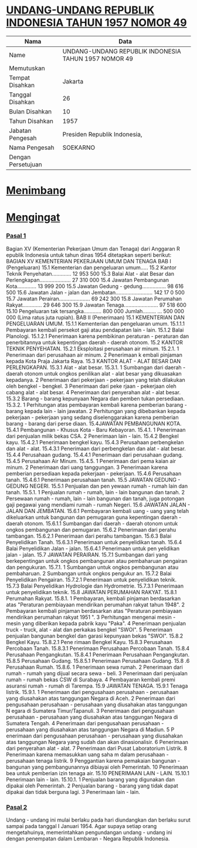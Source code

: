 # [UNDANG-UNDANG REPUBLIK INDONESIA TAHUN 1957 NOMOR 49](http://example.org/legal/document/uu/1957/49)

| Nama | Data |
| ------ | ----- |
|Name|UNDANG-UNDANG REPUBLIK INDONESIA TAHUN 1957 NOMOR 49|
|Memutuskan||
|Tempat Disahkan|Jakarta|
|Tanggal Disahkan|26|
|Bulan Disahkan|10|
|Tahun Disahkan|1957|
|Jabatan Pengesah|Presiden Republik Indonesia,|
|Nama Pengesah|SOEKARNO|
|Dengan Persetujuan||
# [Menimbang](http://example.org/legal/document/uu/1957/49/menimbang)

# [Mengingat](http://example.org/legal/document/uu/1957/49/mengingat)


### [Pasal 1](http://example.org/legal/document/uu/1957/49/pasal/0001)
Bagian XV (Kementerian Pekerjaan Umum dan Tenaga) dari Anggaran R epublik Indonesia untuk tahun dinas 1954 ditetapkan seperti berikut: BAGIAN XV KEMENTERIAN PEKERJAAN UMUM DAN TENAGA BAB I (Pengeluaran) 15.1 Kementerian dan pengeluaran umum..... 15.2 Kantor Teknik Penyehatan............. 12 953 500 15.3 Balai Alat - alat Besar dan Perlengkapan..................... 27 310 000 15.4 Jawatan Pembangunan Kota............. 13 999 200 15.5 Jawatan Gedung - gedung................ 98 616 500 15.6 Jawatan Jalan - jalan dan Jembatan......................... 142 17 0 500 15.7 Jawatan Perairan..................... 69 242 300 15.8 Jawatan Perumahan Rakyat............. 29 646 300 15.9 Jawatan Tenaga....................... 97 518 600 15.10 Pengeluaran tak tersangka............ 800 000 Jumlah......... ... 500 000 000 (Lima ratus juta rupiah). BAB II (Penerimaan) 15.1 KEMENTERIAN DAN PENGELUARAN UMUM. 15.1.1 Kementerian dan pengeluaran umum. 15.1.1.1 Pembayaran kembali persekot gaji atau pendapatan lain - lain. 15.1.2 Balai Planologi. 15.1.2.1 Penerimaan karena pembikinan peraturan - peraturan dan penerbitannya untuk kepentingan daerah - daerah otonom. 15.2 KANTOR TEKNIK PENYEHATAN. 15.2.1 Eksploitasi perusahaan air minum. 15.2.1. 1 Penerimaan dari perusahaan air minum. 2 Penerimaan k embali pinjaman kepada Kota Praja Jakarta Raya. 15.3 KANTOR ALAT - ALAT BESAR DAN PERLENGKAPAN. 15.3.1 Alat - alat besar. 15.3.1. 1 Sumbangan dari daerah - daerah otonom untuk ongkos penilikan alat - alat besar yang dikuasakan kepadanya. 2 Penerimaan dari pekerjaan - pekerjaan yang telah dilakukan oleh bengkel - bengkel. 3 Penerimaan dari peke rjaan - pekerjaan oleh cabang alat - alat besar. 4 Penerimaan dari penyerahan alat - alat besar. 15.3.2 Barang - barang kepunyaan Negara dan pemben tukan persediaan. 15.3.2. 1 Perhitungan atas pembayaran kembali karena pemberian barang - barang kepada lain - lain jawatan. 2 Perhitungan yang dibebankan kepada pekerjaan - pekerjaan yang sedang diselenggarakan karena pemberian barang - barang dari perse diaan. 15.4JAWATAN PEMBANGUNAN KOTA. 15.4.1 Pembangunan - Khusus Kota - Baru Kebayoran. 15.4.1. 1 Penerimaan dari penjualan milik bekas CSA. 2 Penerimaan lain - lain. 15.4.2 Bengkel kayu. 15.4.2.1 Penerimaan bengkel kayu. 15.4.3 Perusahaan perbengkelan dan alat - alat. 15.4.3.1 Penerimaan dari perbengkelan dan alat - alat besar. 15.4.4 Perusahaan gudang. 15.4.4.1 Penerimaan dari perusahaan gudang. 15.4.5 Perusahaan Air Minum. 15.4.5. 1 Penerimaan dari pema kaian air minum. 2 Penerimaan dari uang tanggungan. 3 Penerimaan karena pemberian persediaan kepada pekerjaan - pekerjaan. 15.4.6 Perusahaan tanah. 15.4.6.1 Penerimaan perusahaan tanah. 15.5 JAWATAN GEDUNG - GEDUNG NEGERI. 15.5.1 Penjualan dan pen yewaan rumah - rumah lain dan tanah. 15.5.1. 1 Penjualan rumah - rumah, lain - lain bangunan dan tanah. 2 Persewaan rumah - rumah, lain - lain bangunan dan tanah, juga potongan gaji pegawai yang mendiami rumah - rumah Negeri. 15.6 JAWATAN JALAN - JALAN DAN JEMBATAN. 15.6.1 Pembayaran kembali uang - uang yang telah dikeluarkan untuk bangunan dan pemugaran guna kepentingan daerah - daerah otonom. 15.6.1.1 Sumbangan dari daerah - daerah otonom untuk ongkos pembangunan dan pemugaran. 15.6.2 Penerimaan dari perahu tambangan. 15.6.2.1 Penerimaan dari perahu tambangan. 15.6.3 Balai Penyelidikan Tanah. 15.6.3.1 Penerimaan untuk penyelidikan tanah. 15.6.4 Balai Penyelidikan Jalan - jalan. 15.6.4.1 Penerimaan untuk pen yelidikan jalan - jalan. 15.7 JAWATAN PERAIRAN. 15.7.1 Sumbangan dari yang berkepentingan untuk ongkos pembangunan atau pembaharuan pengairan dan pengukuran. 15.7.1. 1 Sumbangan untuk ongkos pembangunan atau pembaharuan. 2 Sumbangan untuk ongkos pengukur an. 15.7.2 Balai Penyelidikan Pengairan. 15.7.2.1 Penerimaan untuk penyelidikan teknik. 15.7.3 Balai Penyelidikan Hydrologie dan Hydrometrie. 15.7.3.1 Penerimaan untuk penyelidikan teknik. 15.8 JAWATAN PERUMAHAN RAKYAT. 15.8.1 Perumahan Rakyat. 15.8.1. 1 Pembayaran, kembali pinjaman berdasarkan atas "Peraturan pembiayaan mendirikan perumahan rakyat tahun 1948". 2 Pembayaran kembali pinjaman berdasarkan atas "Peraturan pembiayaan mendirikan perumahan rakyat 1951 ". 3 Perhitungan mengenai mesin - mesin yang diberikan kepada pabrik kayu "Paka". 4 Penerimaan penjualan truck - truck, alat - alat dan perkakas bengkel "SWOI". 5 Penerimaan penjualan bangunan bengkel dan garasi kepunyaan bekas "SWOI". 15.8.2 Bengkel Kayu. 15.8.2.1 Pene rimaan Bengkel Kayu. 15.8.3 Perusahaan Percobaan Tanah. 15.8.3.1 Penerimaan Perusahaan Percobaan Tanah. 15.8.4 Perusahaan Pengangkutan. 15.8.4.1 Penerimaan Perusahaan Pengangkutan. 15.8.5 Perusahaan Gudang. 15.8.5.1 Penerimaan Perusahaan Gudang. 15.8 .6 Perusahaan Rumah. 15.8.6. 1 Penerimaan sewa rumah. 2 Penerimaan dari rumah - rumah yang dijual secara sewa - beli. 3 Penerimaan dari penjualan rumah - rumah bekas CSW di Surabaya. 4 Pembayaran kembali premi asuransi rumah - rumah di Tarempa. 15.9 JAWATAN TENAGA. 15.9.1 Tenaga listrik. 15.9.1. 1 Penerimaan dari pengusahaan perusahaan - perusahaan yang diusahakan atas tanggungan Negara di Aceh. 2 Penerimaan dari pengusahaan perusahaan - perusahaan yang diusahakan atas tanggungan N egara di Sumatera Timur/Tapanuli. 3 Penerimaan dari pengusahaan perusahaan - perusahaan yang diusahakan atas tanggungan Negara di Sumatera Tengah. 4 Penerimaan dari pengusahaan perusahaan - perusahaan yang diusahakan atas tanggungan Negara di Madiun. 5 P enerimaan dari pengusahaan perusahaan - perusahaan yang diusahakan atas tanggungan Negara yang sudah dan akan dinasionalisir. 6 Penerimaan dari penyerahan alat - alat. 7 Penerimaan dari Pusat Laboratorium Listrik. 8 Penerimaan karena memasukkan uang saha m dalam perusahaan - perusahaan tenaga listrik. 9 Penggantian karena pemakaian bangunan - bangunan yang pembangunannya dibiayai oleh Pemerintah. 10 Penerimaan bea untuk pemberian izin tenaga air. 15.10 PENERIMAAN LAIN - LAIN. 15.10.1 Penerimaan lain - lain. 15.10.1. 1 Penjualan barang yang digunakan dan dipakai oleh Pemerintah. 2 Penjualan barang - barang yang tidak dapat dipakai dan tidak berguna lagi. 3 Penerimaan lain - lain.


### [Pasal 2](http://example.org/legal/document/uu/1957/49/pasal/0002)
Undang - undang ini mulai berlaku pada hari diundangkan dan berlaku surut sampai pada tanggal I Januari 1954. Agar supaya setiap orang mengetahuinya, memerintahkan pengundangan undang - undang ini dengan penempatan dalam Lembaran - Negara Republik Indonesia.
